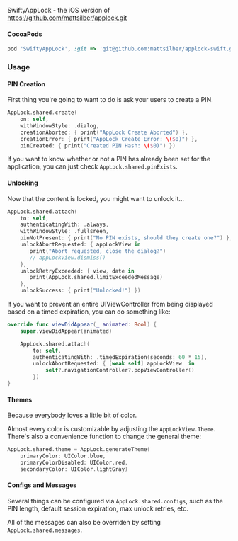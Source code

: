 SwiftyAppLock - the iOS version of https://github.com/mattsilber/applock.git

#### CocoaPods
```ruby
pod 'SwiftyAppLock', :git => 'git@github.com:mattsilber/applock-swift.git', :tag => '1.0.1'
```

### Usage

#### PIN Creation

First thing you're going to want to do is ask your users to create a PIN.

```swift
AppLock.shared.create(
    on: self,
    withWindowStyle: .dialog,
    creationAborted: { print("AppLock Create Aborted") },
    creationError: { print("AppLock Create Error: \($0)") },
    pinCreated: { print("Created PIN Hash: \($0)") })
```

If you want to know whether or not a PIN has already been set for the application, you can just check `AppLock.shared.pinExists`.

#### Unlocking

Now that the content is locked, you might want to unlock it...

```swift
AppLock.shared.attach(
    to: self,
    authenticatingWith: .always,
    withWindowStyle: .fullsreen,
    pinNotPresent: { print("No PIN exists, should they create one?") },
    unlockAbortRequested: { appLockView in
       print("Abort requested, close the dialog?")
       // appLockView.dismiss() 
    },
    unlockRetryExceeded: { view, date in
       print(AppLock.shared.limitExceededMessage)
    },
    unlockSuccess: { print("Unlocked!") })
```

If you want to prevent an entire UIViewController from being displayed based on a timed expiration, you can do something like:

```swift
override func viewDidAppear(_ animated: Bool) {
    super.viewDidAppear(animated)

    AppLock.shared.attach(
        to: self,
        authenticatingWith: .timedExpiration(seconds: 60 * 15),
        unlockAbortRequested: { [weak self] appLockView  in
            self?.navigationController?.popViewController()
        })
}
```

#### Themes

Because everybody loves a little bit of color.

Almost every color is customizable by adjusting the `AppLockView.Theme`. There's also a convenience function to change the general theme:

```swift
AppLock.shared.theme = AppLock.generateTheme(
    primaryColor: UIColor.blue,
    primaryColorDisabled: UIColor.red,
    secondaryColor: UIColor.lightGray)
``` 

#### Configs and Messages

Several things can be configured via `AppLock.shared.configs`, such as the PIN length, default session expiration, max unlock retries, etc.

All of the messages can also be overriden by setting `AppLock.shared.messages`.
